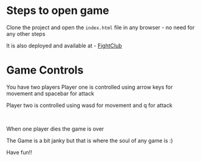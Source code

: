 # Steps to open game
Clone the project and open the `index.html` file in any browser - no need for any other steps

It is also deployed and available at - [FightClub](https://bp-bootcamp-fight-club.web.app/)


# Game Controls

You have two players 
Player one is controlled using arrow keys for movement and spacebar for attack

Player two is controlled using wasd for movement and q for attack

<br>

When one player dies the game is over

The Game is a bit janky but that is where the soul of any game is :)

Have fun!!
